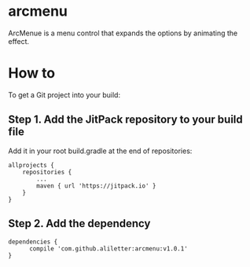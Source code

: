 # arcmenu
ArcMenue is a menu control that expands the options by animating the effect.
# How to
To get a Git project into your build:
## Step 1. Add the JitPack repository to your build file
Add it in your root build.gradle at the end of repositories:

	allprojects {
		repositories {
			...
			maven { url 'https://jitpack.io' }
		}
	}
## Step 2. Add the dependency

	dependencies {
          compile 'com.github.aliletter:arcmenu:v1.0.1'
	}
  
  

